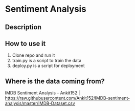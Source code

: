 # Sentiment Analysis
 

## Description


## How to use it

1. Clone repo and run it
2. train.py is a script to train the data
3. deploy.py is a script for deployment

## Where is the data coming from?

IMDB Sentiment Analysis - Ankit152 | https://raw.githubusercontent.com/Ankit152/IMDB-sentiment-analysis/master/IMDB-Dataset.csv
